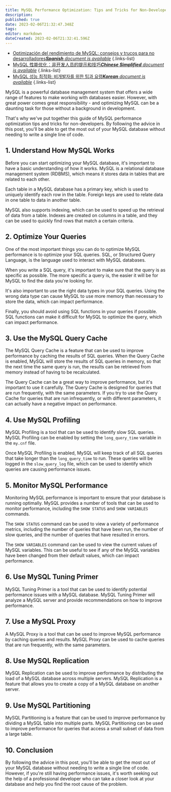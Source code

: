 ```yaml
---
title: MySQL Performance Optimization: Tips and Tricks for Non-Developers
description: 
published: true
date: 2023-02-06T21:32:47.348Z
tags: 
editor: markdown
dateCreated: 2023-02-06T21:32:41.596Z
---
```


- [Optimización del rendimiento de MySQL: consejos y trucos para no desarrolladores***Spanish** document is available*](/es/Knowledge-base/mysql-for-planner-marketers/Learning/mysql-performance-optimization-tips-and-tricks-for-non-developers)
{.links-list}
- [MySQL 性能优化：非开发人员的提示和技巧***Chinese Simplified** document is available*](/zh/Knowledge-base/mysql-for-planner-marketers/Learning/mysql-performance-optimization-tips-and-tricks-for-non-developers)
{.links-list}
- [MySQL 성능 최적화: 비개발자를 위한 팁과 요령***Korean** document is available*](/ko/Knowledge-base/mysql-for-planner-marketers/Learning/mysql-performance-optimization-tips-and-tricks-for-non-developers)
{.links-list}


MySQL is a powerful database management system that offers a wide range of features to make working with databases easier. However, with great power comes great responsibility - and optimizing MySQL can be a daunting task for those without a background in development.

That's why we've put together this guide of MySQL performance optimization tips and tricks for non-developers. By following the advice in this post, you'll be able to get the most out of your MySQL database without needing to write a single line of code.

## 1. Understand How MySQL Works

Before you can start optimizing your MySQL database, it's important to have a basic understanding of how it works. MySQL is a relational database management system (RDBMS), which means it stores data in tables that are related to each other.

Each table in a MySQL database has a primary key, which is used to uniquely identify each row in the table. Foreign keys are used to relate data in one table to data in another table.

MySQL also supports indexing, which can be used to speed up the retrieval of data from a table. Indexes are created on columns in a table, and they can be used to quickly find rows that match a certain criteria.

## 2. Optimize Your Queries

One of the most important things you can do to optimize MySQL performance is to optimize your SQL queries. SQL, or Structured Query Language, is the language used to interact with MySQL databases.

When you write a SQL query, it's important to make sure that the query is as specific as possible. The more specific a query is, the easier it will be for MySQL to find the data you're looking for.

It's also important to use the right data types in your SQL queries. Using the wrong data type can cause MySQL to use more memory than necessary to store the data, which can impact performance.

Finally, you should avoid using SQL functions in your queries if possible. SQL functions can make it difficult for MySQL to optimize the query, which can impact performance.

## 3. Use the MySQL Query Cache

The MySQL Query Cache is a feature that can be used to improve performance by caching the results of SQL queries. When the Query Cache is enabled, MySQL will store the results of SQL queries in memory, so that the next time the same query is run, the results can be retrieved from memory instead of having to be recalculated.

The Query Cache can be a great way to improve performance, but it's important to use it carefully. The Query Cache is designed for queries that are run frequently, with the same parameters. If you try to use the Query Cache for queries that are run infrequently, or with different parameters, it can actually have a negative impact on performance.

## 4. Use MySQL Profiling

MySQL Profiling is a tool that can be used to identify slow SQL queries. MySQL Profiling can be enabled by setting the ```long_query_time``` variable in the ```my.cnf``` file.

Once MySQL Profiling is enabled, MySQL will keep track of all SQL queries that take longer than the ```long_query_time``` to run. These queries will be logged in the ```slow_query_log``` file, which can be used to identify which queries are causing performance issues.

## 5. Monitor MySQL Performance

Monitoring MySQL performance is important to ensure that your database is running optimally. MySQL provides a number of tools that can be used to monitor performance, including the ```SHOW STATUS``` and ```SHOW VARIABLES``` commands.

The ```SHOW STATUS``` command can be used to view a variety of performance metrics, including the number of queries that have been run, the number of slow queries, and the number of queries that have resulted in errors.

The ```SHOW VARIABLES``` command can be used to view the current values of MySQL variables. This can be useful to see if any of the MySQL variables have been changed from their default values, which can impact performance.

## 6. Use MySQL Tuning Primer

MySQL Tuning Primer is a tool that can be used to identify potential performance issues with a MySQL database. MySQL Tuning Primer will analyze a MySQL server and provide recommendations on how to improve performance.

## 7. Use a MySQL Proxy

A MySQL Proxy is a tool that can be used to improve MySQL performance by caching queries and results. MySQL Proxy can be used to cache queries that are run frequently, with the same parameters.

## 8. Use MySQL Replication

MySQL Replication can be used to improve performance by distributing the load of a MySQL database across multiple servers. MySQL Replication is a feature that allows you to create a copy of a MySQL database on another server.

## 9. Use MySQL Partitioning

MySQL Partitioning is a feature that can be used to improve performance by dividing a MySQL table into multiple parts. MySQL Partitioning can be used to improve performance for queries that access a small subset of data from a large table.

## 10. Conclusion

By following the advice in this post, you'll be able to get the most out of your MySQL database without needing to write a single line of code. However, if you're still having performance issues, it's worth seeking out the help of a professional developer who can take a closer look at your database and help you find the root cause of the problem.